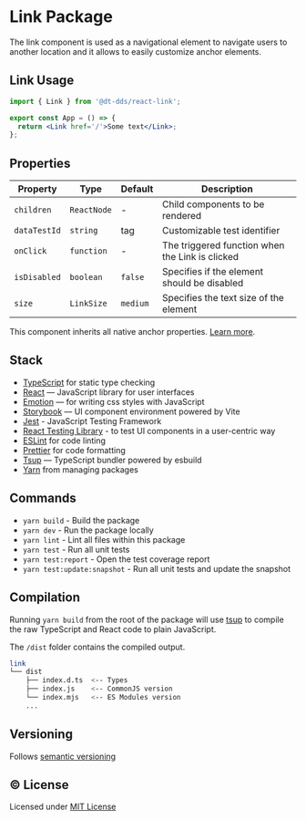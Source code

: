 # Link Package

The link component is used as a navigational element to navigate users to another location and it allows to easily customize anchor elements.

## Link Usage

```jsx
import { Link } from '@dt-dds/react-link';

export const App = () => {
  return <Link href='/'>Some text</Link>;
};
```

## Properties

| Property     | Type        | Default  | Description                                     |
| ------------ | ----------- | -------- | ----------------------------------------------- |
| `children`   | `ReactNode` | -        | Child components to be rendered                 |
| `dataTestId` | `string`    | tag      | Customizable test identifier                    |
| `onClick`    | `function`  | -        | The triggered function when the Link is clicked |
| `isDisabled` | `boolean`   | `false`  | Specifies if the element should be disabled     |
| `size`       | `LinkSize`  | `medium` | Specifies the text size of the element          |

This component inherits all native anchor properties. [Learn more](https://developer.mozilla.org/en-US/docs/Web/HTML/Element/a).

## Stack

- [TypeScript](https://www.typescriptlang.org/) for static type checking
- [React](https://reactjs.org/) — JavaScript library for user interfaces
- [Emotion](https://emotion.sh/docs/introduction) — for writing css styles with JavaScript
- [Storybook](https://storybook.js.org/) — UI component environment powered by Vite
- [Jest](https://jestjs.io/) - JavaScript Testing Framework
- [React Testing Library](https://testing-library.com/) - to test UI components in a user-centric way
- [ESLint](https://eslint.org/) for code linting
- [Prettier](https://prettier.io) for code formatting
- [Tsup](https://github.com/egoist/tsup) — TypeScript bundler powered by esbuild
- [Yarn](https://yarnpkg.com/) from managing packages

## Commands

- `yarn build` - Build the package
- `yarn dev` - Run the package locally
- `yarn lint` - Lint all files within this package
- `yarn test` - Run all unit tests
- `yarn test:report` - Open the test coverage report
- `yarn test:update:snapshot` - Run all unit tests and update the snapshot

## Compilation

Running `yarn build` from the root of the package will use [tsup](https://tsup.egoist.dev/) to compile the raw TypeScript and React code to plain JavaScript.

The `/dist` folder contains the compiled output.

```bash
link
└── dist
    ├── index.d.ts  <-- Types
    ├── index.js    <-- CommonJS version
    └── index.mjs   <-- ES Modules version
    ...
```

## Versioning

Follows [semantic versioning](https://semver.org/)

## &copy; License

Licensed under [MIT License](LICENSE.md)
